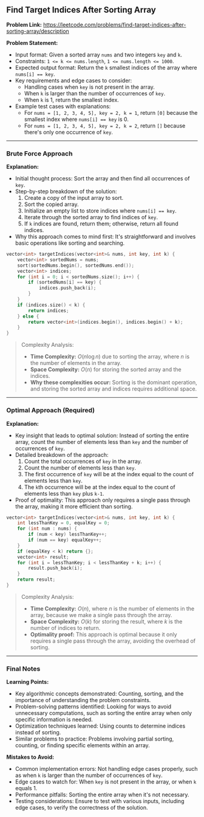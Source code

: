 ## Find Target Indices After Sorting Array
**Problem Link:** https://leetcode.com/problems/find-target-indices-after-sorting-array/description

**Problem Statement:**
- Input format: Given a sorted array `nums` and two integers `key` and `k`.
- Constraints: `1 <= k <= nums.length`, `1 <= nums.length <= 1000`.
- Expected output format: Return the `k` smallest indices of the array where `nums[i] == key`.
- Key requirements and edge cases to consider: 
  - Handling cases when `key` is not present in the array.
  - When `k` is larger than the number of occurrences of `key`.
  - When `k` is 1, return the smallest index.
- Example test cases with explanations:
  - For `nums = [1, 2, 3, 4, 5], key = 2, k = 1`, return `[0]` because the smallest index where `nums[i] == key` is 0.
  - For `nums = [1, 2, 3, 4, 5], key = 2, k = 2`, return `[]` because there's only one occurrence of `key`.

---

### Brute Force Approach

**Explanation:**
- Initial thought process: Sort the array and then find all occurrences of `key`.
- Step-by-step breakdown of the solution:
  1. Create a copy of the input array to sort.
  2. Sort the copied array.
  3. Initialize an empty list to store indices where `nums[i] == key`.
  4. Iterate through the sorted array to find indices of `key`.
  5. If `k` indices are found, return them; otherwise, return all found indices.
- Why this approach comes to mind first: It's straightforward and involves basic operations like sorting and searching.

```cpp
vector<int> targetIndices(vector<int>& nums, int key, int k) {
    vector<int> sortedNums = nums;
    sort(sortedNums.begin(), sortedNums.end());
    vector<int> indices;
    for (int i = 0; i < sortedNums.size(); i++) {
        if (sortedNums[i] == key) {
            indices.push_back(i);
        }
    }
    if (indices.size() < k) {
        return indices;
    } else {
        return vector<int>(indices.begin(), indices.begin() + k);
    }
}
```

> Complexity Analysis:
> - **Time Complexity:** $O(n \log n)$ due to sorting the array, where $n$ is the number of elements in the array.
> - **Space Complexity:** $O(n)$ for storing the sorted array and the indices.
> - **Why these complexities occur:** Sorting is the dominant operation, and storing the sorted array and indices requires additional space.

---

### Optimal Approach (Required)

**Explanation:**
- Key insight that leads to optimal solution: Instead of sorting the entire array, count the number of elements less than `key` and the number of occurrences of `key`.
- Detailed breakdown of the approach:
  1. Count the total occurrences of `key` in the array.
  2. Count the number of elements less than `key`.
  3. The first occurrence of `key` will be at the index equal to the count of elements less than `key`.
  4. The `k`th occurrence will be at the index equal to the count of elements less than `key` plus `k-1`.
- Proof of optimality: This approach only requires a single pass through the array, making it more efficient than sorting.

```cpp
vector<int> targetIndices(vector<int>& nums, int key, int k) {
    int lessThanKey = 0, equalKey = 0;
    for (int num : nums) {
        if (num < key) lessThanKey++;
        if (num == key) equalKey++;
    }
    if (equalKey < k) return {};
    vector<int> result;
    for (int i = lessThanKey; i < lessThanKey + k; i++) {
        result.push_back(i);
    }
    return result;
}
```

> Complexity Analysis:
> - **Time Complexity:** $O(n)$, where $n$ is the number of elements in the array, because we make a single pass through the array.
> - **Space Complexity:** $O(k)$ for storing the result, where $k$ is the number of indices to return.
> - **Optimality proof:** This approach is optimal because it only requires a single pass through the array, avoiding the overhead of sorting.

---

### Final Notes

**Learning Points:**
- Key algorithmic concepts demonstrated: Counting, sorting, and the importance of understanding the problem constraints.
- Problem-solving patterns identified: Looking for ways to avoid unnecessary computations, such as sorting the entire array when only specific information is needed.
- Optimization techniques learned: Using counts to determine indices instead of sorting.
- Similar problems to practice: Problems involving partial sorting, counting, or finding specific elements within an array.

**Mistakes to Avoid:**
- Common implementation errors: Not handling edge cases properly, such as when `k` is larger than the number of occurrences of `key`.
- Edge cases to watch for: When `key` is not present in the array, or when `k` equals 1.
- Performance pitfalls: Sorting the entire array when it's not necessary.
- Testing considerations: Ensure to test with various inputs, including edge cases, to verify the correctness of the solution.